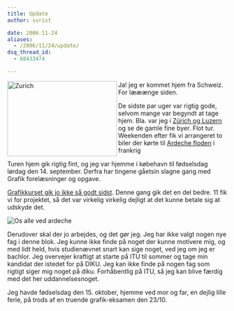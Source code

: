 ```yaml
---
title: Update
author: svrist

date: 2006-11-24
aliases: 
  - /2006/11/24/update/
dsq_thread_id:
  - 68433474

---
```

<img style="width:251px;height:172px;" height="172" alt="Zurich" src="http://static.flickr.com/89/240468422_94d93c204e.jpg?v=0" width="251" align="left" />Ja! jeg er kommet hjem fra Schweiz. For lææænge siden.
  
De sidste par uger var rigtig gode, selvom mange var begyndt at tage hjem. Bla. var jeg i [Zürich og Luzern][1] og se de gamle fine byer. Flot tur.  Weekenden efter fik vi arrangeret to biler der kørte til [Ardeche floden][2] i frankrig

Turen hjem gik rigtig fint, og jeg var hjemme i købehavn til fødselsdag lørdag den 14. september. Derfra har tingene gåetsin slagne gang med Grafik forelæsninger og opgave.

[Grafikkurset gik jo ikke så godt sidst][3]. Denne gang gik det en del bedre. 11 fik vi for projektet, så det var virkelig virkelig dejligt at det kunne betale sig at udskyde det.

![Os alle ved ardeche][4]

Derudover skal der jo arbejdes, og det gør jeg. Jeg har ikke valgt nogen nye fag i denne blok. Jeg kunne ikke finde på noget der kunne motivere mig, og med lidt held, hvis studienævnet snart kan sige noget, ved jeg om jeg er bachlor. Jeg overvejer kraftigt at starte på ITU til sommer og tage min kandidat der istedet for på DIKU. Jeg kan ikke finde på nogen fag som rigtigt siger mig noget på diku. Forhåbentlig på ITU, så jeg kan blive færdig med det her uddannelsesnoget.

Jeg havde fødselsdag den 15. oktober, hjemme ved mor og far, en dejlig lille ferie, på trods af en truende grafik-eksamen den 23/10.

 [1]: http://flickr.com/photos/sorenvrist/sets/72157594279304719/ "zurich"
 [2]: http://flickr.com/photos/sorenvrist/sets/72157594279313350/ "ardeche"
 [3]: http://seet.dk/2005/10/13/sa-skete-det-alligevel/ "grafik sidste år"
 [4]: http://static.flickr.com/93/240469778_fa59474cc1.jpg?v=0